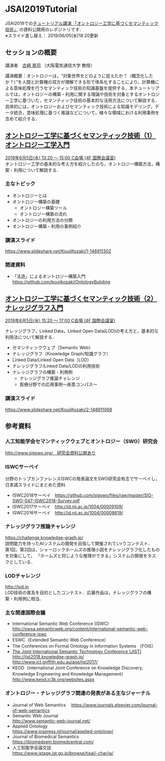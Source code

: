 # JSAI2019Tutorial
JSAI2019での[チュートリアル講演 「オントロジー工学に基づくセマンティック技術」](https://www.ai-gakkai.or.jp/jsai2019/tutorial) の資料公開用のレポジトリです．  
※スライド差し替え： 2019/06/05(水)18:20更新

## セッションの概要
講演者　[古崎 晃司](https://www.osakac.ac.jp/labs/kozaki/) （大阪電気通信大学 教授）  
  
講演概要：オントロジーは，“対象世界をどのように捉えたか？（概念化したか？）”を人間と計算機の双方が理解できる形で体系化することにより，計算機による意味処理を行うセマンティック技術の知識基盤を提供する．本チュートリアルでは，オントロジーの構築・利用に関する理論や技術を対象とするオントロジー工学に基づいた，セマンティック技術の基本的な活用方法について解説する．具体的には，オントロジーおよびセマンティック技術による知識モデリング，データ統合，意味処理に基づく推論などについて，様々な領域における利用事例を含めて紹介する．

## [オントロジー工学に基づくセマンティック技術（1）オントロジー工学入門](https://www.slideshare.net/KoujiKozaki/1-148911302)
[2019年6月5日(水) 13:20 〜 15:00 C会場 (4F 国際会議室)](https://confit.atlas.jp/guide/event/jsai2019/session/2C03-01/tables?WJfjypLciB)  
オントロジー工学の基本的な考え方を紹介したのち，オントロジー構築方法，構築・利用について解説する．
### 主なトピック
- オントロジーとは
- オントロジー構築の基礎
  - オントロジー構築ツール
  - オントロジー構築の流れ
- オントロジーの利用方法の分類
- オントロジー構築・利用の事例紹介

### 講演スライド
https://www.slideshare.net/KoujiKozaki/1-148911302

### 関連資料
- 「法造」によるオントロジー構築入門 https://github.com/koujikozaki/OntologyBuliding


##  [オントロジー工学に基づくセマンティック技術（2）ナレッジグラフ入門](https://www.slideshare.net/KoujiKozaki/2-148911068)   
[2019年6月5日(水) 15:20 〜 17:00 C会場 (4F 国際会議室)  ](https://confit.atlas.jp/guide/event/jsai2019/session/2C04-01/tables?WJfjypLciB)  

  
ナレッジグラフ，Linked Data，Linked Open Data(LOD)の考え方と，基本的な利用法について解説する．  
- セマンティックウェブ（Semantic Web）
- ナレッジグラフ（Knowledge Graph/知識グラフ）
- Linked Data/Linked Open Data（LOD）
- ナレッジグラフ/Linked Data/LODの利用技術
- ナレッジグラフの構築・利用例
  - ナレッジグラフ推論チャレンジ
  - 医療分野での応用事例～疾患コンパス～


### 講演スライド
https://www.slideshare.net/KoujiKozaki/2-148911068

## 参考資料
### 人工知能学会セマンティックウェブとオントロジー（SWO）研究会  
http://www.sigswo.org/　研究会資料公開あり  
### ISWCサーベイ  
分野のトップカンファレンスISWCの発表論文をSWO研究会有志でサーベイし，日本語スライドにまとめた資料  
- ISWC2018サーベイ　https://github.com/sigswo/files/raw/master/SIG-SWO-047-ISWC2018-Survey.pdf
- ISWC2017サーベイ　http://id.nii.ac.jp/1004/00009109/
- ISWC2016サーベイ　http://id.nii.ac.jp/1004/00008619/

### ナレッジグラフ推論チャレンジ
https://challenge.knowledge-graph.jp/  
説明能力を持ったAIシステムの開発を目指して開催されていrうコンテスト．  
第1回，第2回は，シャーロックホームズの推理小説をナレッジグラフ化したものを対象にして，
「ホームズと同じような推理ができる」システムの開発をタスクとしている．

### LODチャレンジ
http://lod.jp  
LOD技術の普及を目的としたコンテスト．応募作品は，ナレッジグラフの構築・利用例に相当．




### 主な関連国際会議
- International Semantic Web Conference (ISWC)  
http://swsa.semanticweb.org/content/international-semantic-web-conference-iswc
- ESWC（Extended Semantic Web Conference）
- The Conferences on Formal Ontology in Information Systems （FOIS）
- [The Joint International Semantic Technology Conference (JIST)](https://link.springer.com/conference/aswc)    
http://jist2018.knowledge-graph.jp/  
http://www.ict.griffith.edu.au/aist/jist2017/  
- KEOD（International Joint Conference on Knowledge Discovery, Knowledge Engineering and Knowledge Management）  
http://www.keod.ic3k.org/websites.aspx

### オントロジー・ナレッジグラフ関連の発表がある主なジャーナル
- Journal of Web Semantics　 
https://www.journals.elsevier.com/journal-of-web-semantics
- Semantic Web Journal    
http://www.semantic-web-journal.net/
- Applied Ontology  
https://www.iospress.nl/journal/applied-ontology/
- Journal of Biomedical Semantics  
https://jbiomedsem.biomedcentral.com/
- 人工知能学会論文誌  
https://www.jstage.jst.go.jp/browse/tjsai/-char/ja/





